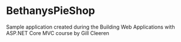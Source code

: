 # BethanysPieShop
Sample application created during the Building Web Applications with ASP.NET Core MVC course by Gill Cleeren
